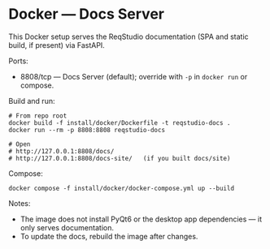 # Docker — Docs Server

This Docker setup serves the ReqStudio documentation (SPA and static build, if present) via FastAPI.

Ports:

- 8808/tcp — Docs Server (default); override with `-p` in `docker run` or compose.

Build and run:

```
# From repo root
docker build -f install/docker/Dockerfile -t reqstudio-docs .
docker run --rm -p 8808:8808 reqstudio-docs

# Open
# http://127.0.0.1:8808/docs/
# http://127.0.0.1:8808/docs-site/   (if you built docs/site)
```

Compose:

```
docker compose -f install/docker/docker-compose.yml up --build
```

Notes:

- The image does not install PyQt6 or the desktop app dependencies — it only serves documentation.
- To update the docs, rebuild the image after changes.
